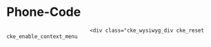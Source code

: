 # Phone-Code
                               <div class="cke_wysiwyg_div cke_reset cke_enable_context_menu
